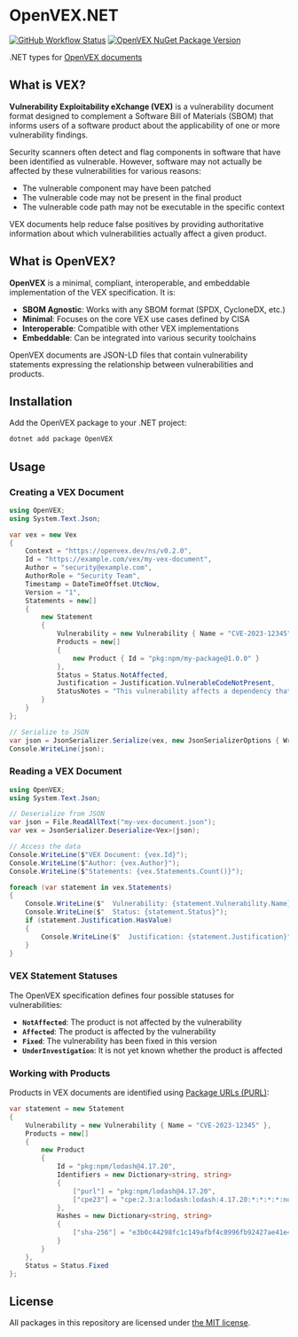 # OpenVEX.NET

[![GitHub Workflow Status](https://img.shields.io/github/actions/workflow/status/JamieMagee/openvex.net/build.yml?branch=main&style=for-the-badge)](https://github.com/JamieMagee/openvex.net/actions/workflows/build.yml?query=branch%3Amain)
[![OpenVEX NuGet Package Version](https://img.shields.io/nuget/v/OpenVEX?style=for-the-badge)](https://www.nuget.org/packages/OpenVEX/)

.NET types for [OpenVEX documents][1]

## What is VEX?

**Vulnerability Exploitability eXchange (VEX)** is a vulnerability document format designed to complement a Software Bill of Materials (SBOM) that informs users of a software product about the applicability of one or more vulnerability findings.

Security scanners often detect and flag components in software that have been identified as vulnerable. However, software may not actually be affected by these vulnerabilities for various reasons:
- The vulnerable component may have been patched
- The vulnerable code may not be present in the final product
- The vulnerable code path may not be executable in the specific context

VEX documents help reduce false positives by providing authoritative information about which vulnerabilities actually affect a given product.

## What is OpenVEX?

**OpenVEX** is a minimal, compliant, interoperable, and embeddable implementation of the VEX specification. It is:

- **SBOM Agnostic**: Works with any SBOM format (SPDX, CycloneDX, etc.)
- **Minimal**: Focuses on the core VEX use cases defined by CISA
- **Interoperable**: Compatible with other VEX implementations
- **Embeddable**: Can be integrated into various security toolchains

OpenVEX documents are JSON-LD files that contain vulnerability statements expressing the relationship between vulnerabilities and products.

## Installation

Add the OpenVEX package to your .NET project:

```bash
dotnet add package OpenVEX
```

## Usage

### Creating a VEX Document

```csharp
using OpenVEX;
using System.Text.Json;

var vex = new Vex
{
    Context = "https://openvex.dev/ns/v0.2.0",
    Id = "https://example.com/vex/my-vex-document",
    Author = "security@example.com",
    AuthorRole = "Security Team",
    Timestamp = DateTimeOffset.UtcNow,
    Version = "1",
    Statements = new[]
    {
        new Statement
        {
            Vulnerability = new Vulnerability { Name = "CVE-2023-12345" },
            Products = new[]
            {
                new Product { Id = "pkg:npm/my-package@1.0.0" }
            },
            Status = Status.NotAffected,
            Justification = Justification.VulnerableCodeNotPresent,
            StatusNotes = "This vulnerability affects a dependency that is not included in our build."
        }
    }
};

// Serialize to JSON
var json = JsonSerializer.Serialize(vex, new JsonSerializerOptions { WriteIndented = true });
Console.WriteLine(json);
```

### Reading a VEX Document

```csharp
using OpenVEX;
using System.Text.Json;

// Deserialize from JSON
var json = File.ReadAllText("my-vex-document.json");
var vex = JsonSerializer.Deserialize<Vex>(json);

// Access the data
Console.WriteLine($"VEX Document: {vex.Id}");
Console.WriteLine($"Author: {vex.Author}");
Console.WriteLine($"Statements: {vex.Statements.Count()}");

foreach (var statement in vex.Statements)
{
    Console.WriteLine($"  Vulnerability: {statement.Vulnerability.Name}");
    Console.WriteLine($"  Status: {statement.Status}");
    if (statement.Justification.HasValue)
    {
        Console.WriteLine($"  Justification: {statement.Justification}");
    }
}
```

### VEX Statement Statuses

The OpenVEX specification defines four possible statuses for vulnerabilities:

- **`NotAffected`**: The product is not affected by the vulnerability
- **`Affected`**: The product is affected by the vulnerability  
- **`Fixed`**: The vulnerability has been fixed in this version
- **`UnderInvestigation`**: It is not yet known whether the product is affected

### Working with Products

Products in VEX documents are identified using [Package URLs (PURL)](https://github.com/package-url/purl-spec):

```csharp
var statement = new Statement
{
    Vulnerability = new Vulnerability { Name = "CVE-2023-12345" },
    Products = new[]
    {
        new Product 
        { 
            Id = "pkg:npm/lodash@4.17.20",
            Identifiers = new Dictionary<string, string>
            {
                ["purl"] = "pkg:npm/lodash@4.17.20",
                ["cpe23"] = "cpe:2.3:a:lodash:lodash:4.17.20:*:*:*:*:node.js:*:*"
            },
            Hashes = new Dictionary<string, string>
            {
                ["sha-256"] = "e3b0c44298fc1c149afbf4c8996fb92427ae41e4649b934ca495991b7852b855"
            }
        }
    },
    Status = Status.Fixed
};
```

## License

All packages in this repository are licensed under [the MIT license](https://opensource.org/licenses/MIT).

[1]: https://github.com/openvex/spec
